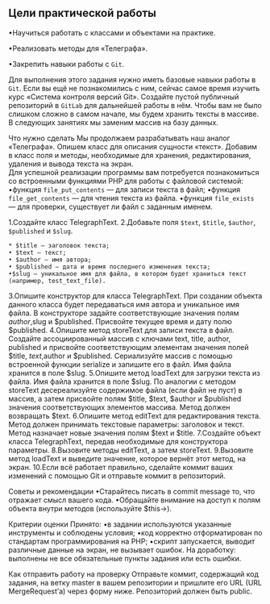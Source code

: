 ## Цели практической работы

•Научиться работать с классами и объектами на практике.

•Реализовать методы для «Телеграфа».

•Закрепить навыки работы с `Git`.

Для выполнения этого задания нужно иметь базовые навыки работы в `Git`. Если вы ещё не познакомились с ним, сейчас самое время изучить курс «Система контроля версий Git».
Создайте пустой публичный репозиторий в `GitLab` для дальнейшей работы в нём. Чтобы вам не было слишком сложно в самом начале, мы будем хранить тексты в массиве. В следующих занятиях мы заменим массив на базу данных.

Что нужно сделать
Мы продолжаем разрабатывать наш аналог «Телеграфа». Опишем класс для описания сущности «текст». Добавим в класс поля и методы, необходимые для хранения, редактирования, удаления и вывода текста на экран.  
Для успешной реализации программы вам потребуется познакомиться со встроенными функциями PHP для работы с файловой системой:
•функция `file_put_contents` — для записи текста в файл;
•функция `file_get_contents` — для чтения текста из файла.
•функция `file_exists` — для проверки, существует ли файл с заданным именем.

1.Создайте класс TelegraphText.
2.Добавьте поля `$text`, `$title`, `$author`, `$published` и `$slug`.

    * $title — заголовок текста;
    • $text — текст;
    • $author — имя автора;
    • $published — дата и время последнего изменения текста;
    •$slug — уникальное имя для файла, в котором будет храниться текст (например, test_text_file).

3.Опишите конструктор для класса TelegraphText. При создании объекта данного класса будет передаваться имя автора и уникальное имя файла. В конструкторе задайте соответствующие значения полям $author,$slug и $published. Присвойте текущее время и дату полю $published. 
4.Опишите метод storeText для записи текста в файл. Создайте ассоциированный массив с ключами text, title, author, published и присвойте соответствующим элементам значения полей $title, $text,$author и $published. Сериализуйте массив с помощью встроенной функции serialize и запишите его в файл. Имя файла хранится в поле $slug.
5.Опишите метод loadText для загрузки текста из файла. Имя файла хранится в поле $slug. По аналогии с методом storeText десереализуйте содержимое файла (если файл не пуст) в массив, а затем присвойте полям $title, $text, $author и $published значения соответствующих элементов массива. Метод должен возвращать $text.
6.Опишите метод editText для редактирования текста. Метод должен принимать текстовые параметры: заголовок и текст. Метод назначает новые значения полям $text и $title.
7.Создайте объект класса TelegraphText, передав необходимые для конструктора параметры.
8.Вызовите методы editText, а затем storeText.
9.Вызовите метод loadText и выведите значение, которое вернёт этот метод, на экран.
10.Если всё работает правильно, сделайте коммит ваших изменений с помощью Git и отправьте коммит в репозиторий.

Советы и рекомендации
•Старайтесь писать в commit message то, что отражает смысл вашего кода.
•Обращайте внимание на доступ к полям объекта внутри методов (используйте $this->).

Критерии оценки
Принято:
•в задании используются указанные инструменты и соблюдены условия;
•код корректно отформатирован по стандартам программирования на PHP;
•скрипт запускается, выводит различные данные на экран, не вызывает ошибок.
На доработку: выполнены не все обязательные пункты задания или есть ошибки.

Как отправить работу на проверку
Отправьте коммит, содержащий код задания, на ветку master в вашем репозитории и пришлите его URL (URL MergeRequest’а) через форму ниже. Репозиторий должен быть public.
